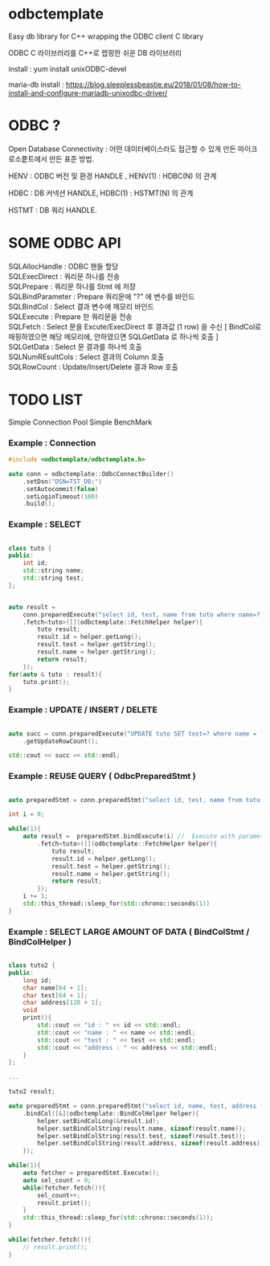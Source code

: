 # odbctemplate

Easy db library for C++ wrapping the ODBC client C library

ODBC C 라이브러리를 C++로 랩핑한 쉬운 DB 라이브러리


install : yum install unixODBC-devel

maria-db install : https://blog.sleeplessbeastie.eu/2018/01/08/how-to-install-and-configure-mariadb-unixodbc-driver/

# ODBC ? 

Open Database Connectivity : 어떤 데이터베이스라도 접근할 수 있게 만든 마이크로소픝트에서 만든 표준 방법.

HENV : ODBC 버전 및 환경 HANDLE , HENV(1) : HDBC(N) 의 관계

HDBC : DB 커넥션 HANDLE, HDBC(1) : HSTMT(N) 의 관계

HSTMT : DB 쿼리 HANDLE.


# SOME ODBC API

SQLAllocHandle : ODBC 핸들 할당   
SQLExecDirect : 쿼리문 하나를 전송   
SQLPrepare : 쿼리문 하나를 Stmt 에 저장   
SQLBindParameter : Prepare 쿼리문에 "?" 에 변수를 바인드   
SQLBindCol : Select 결과 변수에 메모리 바인드   
SQLExecute : Prepare 한 쿼리문을 전송   
SQLFetch : Select 문을 Excute/ExecDirect 후 결과값 (1 row) 을 수신 [ BindCol로 매핑하였으면 해당 메모리에, 안하였으면 SQLGetData 로 하나씩 호출 ]   
SQLGetData : Select 문 결과를 하나씩 호출   
SQLNumREsultCols : Select 결과의 Column 호출   
SQLRowCount : Update/Insert/Delete 결과 Row 호출   

# TODO LIST

Simple Connection Pool 
Simple BenchMark
   

### Example : Connection 

```cpp
#include <odbctemplate/odbctemplate.h>

auto conn = odbctemplate::OdbcConnectBuilder()
    .setDsn("DSN=TST_DB;")
    .setAutocommit(false)
    .setLoginTimeout(100)
    .build();

```


### Example : SELECT 

```cpp

class tuto {
public:
    int id;
    std::string name;
    std::string test;
};


auto result = 
    conn.preparedExecute("select id, test, name from tuto where name=?;", "searchname")
    .fetch<tuto>([](odbctemplate::FetchHelper helper){
        tuto result;
        result.id = helper.getLong();
        result.test = helper.getString();
        result.name = helper.getString();
        return result;
    });
for(auto & tuto : result){
    tuto.print();
}

```

### Example : UPDATE / INSERT / DELETE 

```cpp

auto succ = conn.preparedExecute("UPDATE tuto SET test=? where name = ?", "teatvalue", "searchname")
    .getUpdateRowCount();

std::cout << succ << std::endl;

```


### Example : REUSE QUERY ( OdbcPreparedStmt )

```cpp

auto preparedStmt = conn.preparedStmt("select id, test, name from tuto where id=?;");

int i = 0;

while(1){
    auto result =  preparedStmt.bindExecute(i) //  Execute with parameter binding
        .fetch<tuto>([](odbctemplate::FetchHelper helper){
            tuto result;
            result.id = helper.getLong();
            result.test = helper.getString();
            result.name = helper.getString();
            return result;
        });
    i += 1;
    std::this_thread::sleep_for(std::chrono::seconds(1))
}

```


### Example : SELECT LARGE AMOUNT OF DATA ( BindColStmt / BindColHelper )

```cpp

class tuto2 {
public:
    long id;
    char name[64 + 1];
    char test[64 + 1];
    char address[128 + 1];
    void 
    print(){
        std::cout << "id : " << id << std::endl;
        std::cout << "name : " << name << std::endl;
        std::cout << "test : " << test << std::endl;
        std::cout << "address : " << address << std::endl;
    }
};

... 

tuto2 result;

auto preparedStmt = conn.preparedStmt("select id, name, test, address from tuto")
    .bindCol([&](odbctemplate::BindColHelper helper){
        helper.setBindColLong(&result.id);
        helper.setBindColString(result.name, sizeof(result.name));
        helper.setBindColString(result.test, sizeof(result.test));
        helper.setBindColString(result.address, sizeof(result.address));
    });

while(1){
    auto fetcher = preparedStmt.Execute();
    auto sel_count = 0;
    while(fetcher.fetch()){
        sel_count++;
        result.print();
    }
    std::this_thread::sleep_for(std::chrono::seconds(1));
}

while(fetcher.fetch()){
    // result.print();
}

```




